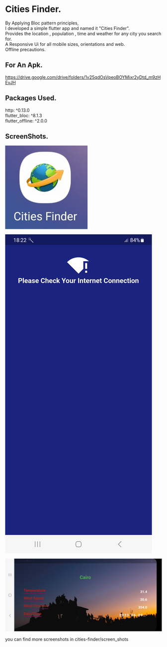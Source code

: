 # Cities Finder.  

By Applying Bloc pattern principles,   
I developed a simple flutter app and named it "Cities Finder".   
Provides the location , population , time and weather for any city you search for.   
A Responsive Ui for all mobile sizes, orientations and web.    
Offline precautions.
## For An Apk.  

https://drive.google.com/drive/folders/1v25qdOsVpeoBOYMixr2yDtd_m9zHEvJH

## Packages Used.   
  http: ^0.13.0    
  flutter_bloc: ^8.1.3    
  flutter_offline: ^2.0.0
  
## ScreenShots.   
![alt text](https://github.com/mo7amedaliEbaid/cities-finder/blob/master/screen_shots/launcher_icon.jpg?raw=true)
  
  
  ![alt text](https://github.com/mo7amedaliEbaid/cities-finder/blob/master/screen_shots/offline.jpg?raw=true)


![alt text](https://github.com/mo7amedaliEbaid/cities-finder/blob/master/screen_shots/weather.jpg?raw=true)
  
  
  you can find more screenshots in cities-finder/screen_shots
